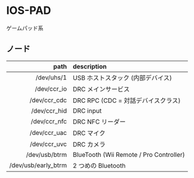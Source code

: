# IOS-PAD
ゲームパッド系

## ノード
|                path | description                             |
| ------------------: | :-------------------------------------- |
|          /dev/uhs/1 | USB ホストスタック (内部デバイス)       |
|         /dev/ccr_io | DRC メインサービス                      |
|        /dev/ccr_cdc | DRC RPC (CDC = 対話デバイスクラス)      |
|        /dev/ccr_hid | DRC input                               |
|        /dev/ccr_nfc | DRC NFC リーダー                        |
|        /dev/ccr_uac | DRC マイク                              |
|        /dev/ccr_uvc | DRC カメラ                              |
|       /dev/usb/btrm | BlueTooth (Wii Remote / Pro Controller) |
| /dev/usb/early_btrm | 2 つめの Bluetooth                      |
